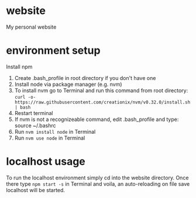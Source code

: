 # website
My personal website

# environment setup
Install npm
1. Create .bash_profile in root directory if you don't have one
2. Install node via package manager (e.g. nvm)
3. To install nvm go to Terminal and run this command from root directory:
`curl -o- https://raw.githubusercontent.com/creationix/nvm/v0.32.0/install.sh | bash`
4. Restart terminal
5. If nvm is not a recognizeable command, edit .bash_profile and type: source ~/.bashrc
6. Run `nvm install node` in Terminal
7. Run `nvm use node` in Terminal

# localhost usage
To run the localhost environment simply cd into the website directory. Once there type `npm start -s` in Terminal and voila, an auto-reloading on file save localhost will be started.
